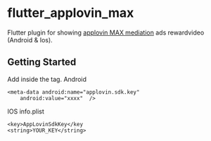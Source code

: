 # flutter_applovin_max

Flutter plugin for showing [applovin MAX  mediation](https://www.applovin.com/max/) ads rewardvideo (Android & Ios).

## Getting Started

Add inside the <application> tag. 
Android
```
<meta-data android:name="applovin.sdk.key"
    android:value="xxxx"  />
```
IOS info.plist
```
<key>AppLovinSdkKey</key
<string>YOUR_KEY</string>
```
